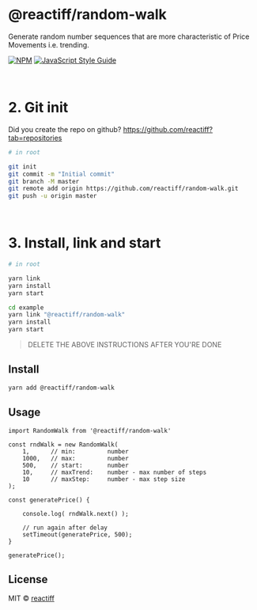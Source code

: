 # @reactiff/random-walk

Generate random number sequences that are more characteristic of Price Movements i.e. trending.

[![NPM](https://img.shields.io/npm/v/@reactiff/random-walk.svg)](https://www.npmjs.com/package/@reactiff/random-walk) [![JavaScript Style Guide](https://img.shields.io/badge/code_style-standard-brightgreen.svg)](https://standardjs.com)


<br>


# 2. Git init

Did you create the repo on github? https://github.com/reactiff?tab=repositories

```bash
# in root 

git init
git commit -m "Initial commit"
git branch -M master
git remote add origin https://github.com/reactiff/random-walk.git
git push -u origin master
```

<br>

# 3. Install, link and start
```bash
# in root

yarn link
yarn install
yarn start

cd example
yarn link "@reactiff/random-walk"
yarn install
yarn start
```

> DELETE THE ABOVE INSTRUCTIONS AFTER YOU'RE DONE


## Install

```bash
yarn add @reactiff/random-walk
```

## Usage

```tsx
import RandomWalk from '@reactiff/random-walk'

const rndWalk = new RandomWalk(
    1,      // min:         number
    1000,   // max:         number
    500,    // start:       number
    10,     // maxTrend:    number - max number of steps
    10      // maxStep:     number - max step size 
);

const generatePrice() {
    
    console.log( rndWalk.next() );
    
    // run again after delay
    setTimeout(generatePrice, 500);
}

generatePrice();
```


## License

MIT © [reactiff](https://github.com/reactiff)

